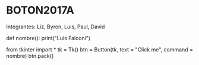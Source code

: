 # BOTON2017A
Integrantes: Liz, Byron, Luis, Paul, David


def nombre():
    print("Luis Falconí")
    
from tkinter import *
tk = Tk()
btn = Button(tk, text = "Click me", command = nombre)
btn.pack()



